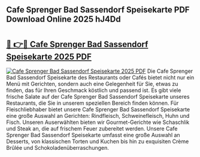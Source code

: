 ## Cafe Sprenger Bad Sassendorf Speisekarte PDF Download Online 2025 hJ4Dd

# <h2><a href="http://gcbji8.nevu.top/?p=Cafe+Sprenger+Bad+Sassendorf+Speisekarte">🔗 👉🔴 Cafe Sprenger Bad Sassendorf Speisekarte 2025 PDF</a></h2>

[![Cafe Sprenger Bad Sassendorf Speisekarte 2025 PDF](https://i.imgur.com/dBaPXMq.png)](http://gcbji8.nevu.top/?p=Cafe+Sprenger+Bad+Sassendorf+Speisekarte)
Die Cafe Sprenger Bad Sassendorf Speisekarte des Restaurants oder Cafés bietet nicht nur ein Menü mit Gerichten, sondern auch eine Gelegenheit für Sie, etwas zu finden, das für Ihren Geschmack köstlich und passend ist. Es gibt viele frische Salate auf der Cafe Sprenger Bad Sassendorf Speisekarte unseres Restaurants, die Sie in unserem speziellen Bereich finden können. Für Fleischliebhaber bietet unsere Cafe Sprenger Bad Sassendorf Speisekarte eine große Auswahl an Gerichten: Rindfleisch, Schweinefleisch, Huhn und Fisch. Unseren Auserwählten bieten wir Gourmet-Gerichte wie Schaschlik und Steak an, die auf frischem Feuer zubereitet werden. Unsere Cafe Sprenger Bad Sassendorf Speisekarte umfasst eine große Auswahl an Desserts, von klassischen Torten und Kuchen bis hin zu exquisiten Crème Brûlée und Schokoladenüberraschungen.
